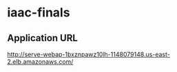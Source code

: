 # iaac-finals

## Application URL
http://serve-webap-1bxznpawz10lh-1148079148.us-east-2.elb.amazonaws.com/